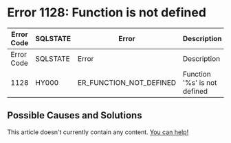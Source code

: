 
# Error 1128: Function is not defined


| Error Code | SQLSTATE | Error | Description |
| --- | --- | --- | --- |
| Error Code | SQLSTATE | Error | Description |
| 1128 | HY000 | ER_FUNCTION_NOT_DEFINED | Function '%s' is not defined |




## Possible Causes and Solutions


This article doesn't currently contain any content. [You can help!](/kb/en/writing-and-editing-knowledge-base-articles/)

